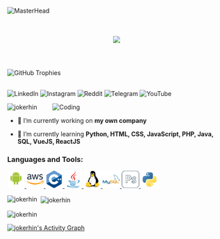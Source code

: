 ![MasterHead](https://1.bp.blogspot.com/-7A4WynwLsMw/XbBpCXG8fHI/AAAAAAAAMt4/uOa1bpLskYgrwGbllhSu2SDj_Mig8SXJQCLcBGAsYHQ/s1600/2000_600px.gif)
<h1 align="center">
    <img src="https://readme-typing-svg.herokuapp.com/?font=Righteous&size=35&center=true&Center=true&width=500&height=70&duration=4000&lines=Yo+wussup+🤙;I'm+Cho+KarHin+(+＾◡＾)っ;I'm+a+Developer+🧑🏻‍💻;I'm+a+Software+Engineer+👷🏻‍♂️;I'm+a+Full+Time+Learner+🤓;"/>
</h1>

<!-- Github Achievements --> 
<br><br>
![GitHub Trophies](https://github-profile-trophy.vercel.app/?username=JokerHin&theme=juicyfresh&no-frame=true&no-bg=true&margin-w=-13&row1)
<br><br>

![LinkedIn](https://img.shields.io/badge/linkedin-%230077B5.svg?style=for-the-badge&logo=linkedin&logoColor=white)
![Instagram](https://img.shields.io/badge/Instagram-%23E4405F.svg?style=for-the-badge&logo=Instagram&logoColor=white)
![Reddit](https://img.shields.io/badge/Reddit-FF4500?style=for-the-badge&logo=reddit&logoColor=white)
![Telegram](https://img.shields.io/badge/Telegram-2CA5E0?style=for-the-badge&logo=telegram&logoColor=white)
![YouTube](https://img.shields.io/badge/YouTube-%23FF0000.svg?style=for-the-badge&logo=YouTube&logoColor=white)


<img align="right" alt="Coding" width="400" src="https://media1.tenor.com/m/y2JXkY1pXkwAAAAC/cat-computer.gif" />

<p align="left"> 
  <img src="https://komarev.com/ghpvc/?username=jokerhin&label=Profile%20views&color=0e75b6&style=flat" alt="jokerhin" /> 
</p>

- 🔭 I’m currently working on **my own company**

- 🌱 I’m currently learning **Python, HTML, CSS, JavaScript, PHP, Java, SQL, VueJS, ReactJS**

<h3 align="left">Languages and Tools:</h3>
<p align="left"> 
  <a href="https://developer.android.com" target="_blank" rel="noreferrer">
    <img src="https://raw.githubusercontent.com/devicons/devicon/master/icons/android/android-original-wordmark.svg" alt="android" width="40" height="40"/> 
  </a> 
  <a href="https://aws.amazon.com" target="_blank" rel="noreferrer"> 
    <img src="https://raw.githubusercontent.com/devicons/devicon/master/icons/amazonwebservices/amazonwebservices-original-wordmark.svg" alt="aws" width="40" height="40"/> 
  </a> 
  <a href="https://www.w3schools.com/cpp/" target="_blank" rel="noreferrer"> 
    <img src="https://raw.githubusercontent.com/devicons/devicon/master/icons/cplusplus/cplusplus-original.svg" alt="cplusplus" width="40" height="40"/> 
  </a> 
  <a href="https://www.java.com" target="_blank" rel="noreferrer"> 
    <img src="https://raw.githubusercontent.com/devicons/devicon/master/icons/java/java-original.svg" alt="java" width="40" height="40"/> 
  </a> 
  <a href="https://www.linux.org/" target="_blank" rel="noreferrer"> 
    <img src="https://raw.githubusercontent.com/devicons/devicon/master/icons/linux/linux-original.svg" alt="linux" width="40" height="40"/> 
  </a> 
  <a href="https://www.mysql.com/" target="_blank" rel="noreferrer"> 
    <img src="https://raw.githubusercontent.com/devicons/devicon/master/icons/mysql/mysql-original-wordmark.svg" alt="mysql" width="40" height="40"/> 
  </a> 
  <a href="https://www.photoshop.com/en" target="_blank" rel="noreferrer"> 
    <img src="https://raw.githubusercontent.com/devicons/devicon/master/icons/photoshop/photoshop-line.svg" alt="photoshop" width="40" height="40"/> 
  </a> 
  <a href="https://www.python.org" target="_blank" rel="noreferrer"> 
    <img src="https://raw.githubusercontent.com/devicons/devicon/master/icons/python/python-original.svg" alt="python" width="40" height="40"/> 
  </a> 
</p>

<p>
  <img align="left" src="https://github-readme-stats.vercel.app/api/top-langs?username=jokerhin&show_icons=true&locale=en&layout=compact" alt="jokerhin" />
</p>

<p>&nbsp;
  <img align="center" src="https://github-readme-stats.vercel.app/api?username=jokerhin&show_icons=true&locale=en" alt="jokerhin" />
</p>

<p>
  <img align="center" src="https://github-readme-streak-stats.herokuapp.com/?user=jokerhin&" alt="jokerhin" />
</p>

<a href="https://github.com/JokerHin/github-readme-activity-graph"><img alt="jokerhin's Activity Graph" src="https://github-readme-activity-graph.vercel.app/graph/?username=JokerHin&bg_color=1F222E&color=4da6ff&line=02cf35&point=FFFFFF&hide_border=true" /></a>

